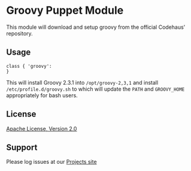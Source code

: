 Groovy Puppet Module
======

This module will download and setup groovy from the official Codehaus' repository.


Usage
-----

```puppet
class { 'groovy':
}

```

This will install Groovy 2.3.1 into `/opt/groovy-2,3,1` and install
`/etc/profile.d/groovy.sh` to which will update the `PATH` and `GROOVY_HOME`
appropriately for bash users.

License
-------

[Apache License, Version 2.0](LICENSE-2.0.txt)

Support
-------

Please log issues at our [Projects site](https://github.com/mmarseglia/puppet-groovy/issues)
